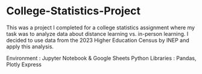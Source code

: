 # College-Statistics-Project
This was a project I completed for a college statistics assignment where my task was to analyze data about distance learning vs. in-person learning. I decided to use data from the 2023 Higher Education Census by INEP and apply this analysis.

Environment : Jupyter Notebook & Google Sheets
Python Libraries : Pandas, Plotly Express
